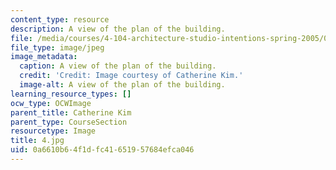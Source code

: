 ```yaml
---
content_type: resource
description: A view of the plan of the building.
file: /media/courses/4-104-architecture-studio-intentions-spring-2005/0a6610b64f1dfc41651957684efca046_4.jpg
file_type: image/jpeg
image_metadata:
  caption: A view of the plan of the building.
  credit: 'Credit: Image courtesy of Catherine Kim.'
  image-alt: A view of the plan of the building.
learning_resource_types: []
ocw_type: OCWImage
parent_title: Catherine Kim
parent_type: CourseSection
resourcetype: Image
title: 4.jpg
uid: 0a6610b6-4f1d-fc41-6519-57684efca046
---
```

